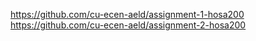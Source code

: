 https://github.com/cu-ecen-aeld/assignment-1-hosa200
https://github.com/cu-ecen-aeld/assignment-2-hosa200
